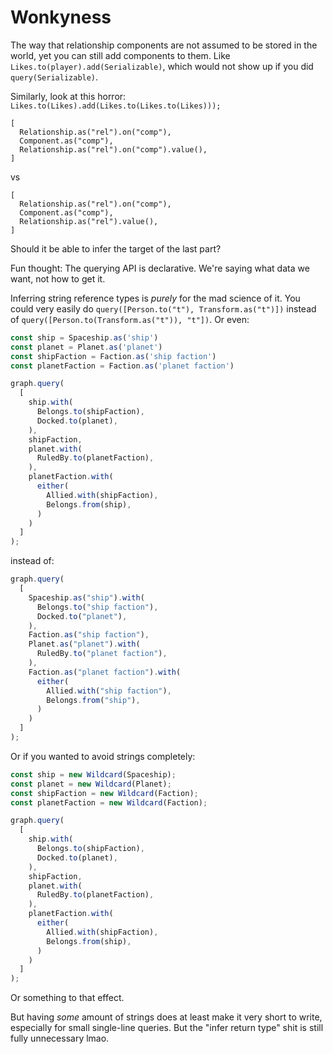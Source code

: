 # Wonkyness

The way that relationship components are not assumed to be stored in the world, yet you can still add components to them. Like `Likes.to(player).add(Serializable)`, which would not show up if you did `query(Serializable)`.

Similarly, look at this horror: `Likes.to(Likes).add(Likes.to(Likes.to(Likes)));`


```
[
  Relationship.as("rel").on("comp"),
  Component.as("comp"),
  Relationship.as("rel").on("comp").value(),
]
```
vs
```
[
  Relationship.as("rel").on("comp"),
  Component.as("comp"),
  Relationship.as("rel").value(),
]
```
Should it be able to infer the target of the last part?

Fun thought: The querying API is declarative. We're saying what data we want, not how to get it.

Inferring string reference types is _purely_ for the mad science of it. You could very easily do `query([Person.to("t"), Transform.as("t")])` instead of `query([Person.to(Transform.as("t")), "t"])`. Or even:

```ts
const ship = Spaceship.as('ship')
const planet = Planet.as('planet')
const shipFaction = Faction.as('ship faction')
const planetFaction = Faction.as('planet faction')

graph.query(
  [
    ship.with(
      Belongs.to(shipFaction),
      Docked.to(planet),
    ),
    shipFaction,
    planet.with(
      RuledBy.to(planetFaction),
    ),
    planetFaction.with(
      either(
        Allied.with(shipFaction),
        Belongs.from(ship),
      )
    )
  ]
);
```

instead of:

```ts
graph.query(
  [
    Spaceship.as("ship").with(
      Belongs.to("ship faction"),
      Docked.to("planet"),
    ),
    Faction.as("ship faction"),
    Planet.as("planet").with(
      RuledBy.to("planet faction"),
    ),
    Faction.as("planet faction").with(
      either(
        Allied.with("ship faction"),
        Belongs.from("ship"),
      )
    )
  ]
);
```

Or if you wanted to avoid strings completely:

```ts
const ship = new Wildcard(Spaceship);
const planet = new Wildcard(Planet);
const shipFaction = new Wildcard(Faction);
const planetFaction = new Wildcard(Faction);

graph.query(
  [
    ship.with(
      Belongs.to(shipFaction),
      Docked.to(planet),
    ),
    shipFaction,
    planet.with(
      RuledBy.to(planetFaction),
    ),
    planetFaction.with(
      either(
        Allied.with(shipFaction),
        Belongs.from(ship),
      )
    )
  ]
);
```

Or something to that effect.

But having _some_ amount of strings does at least make it very short to write, especially for small single-line queries. But the "infer return type" shit is still fully unnecessary lmao.
